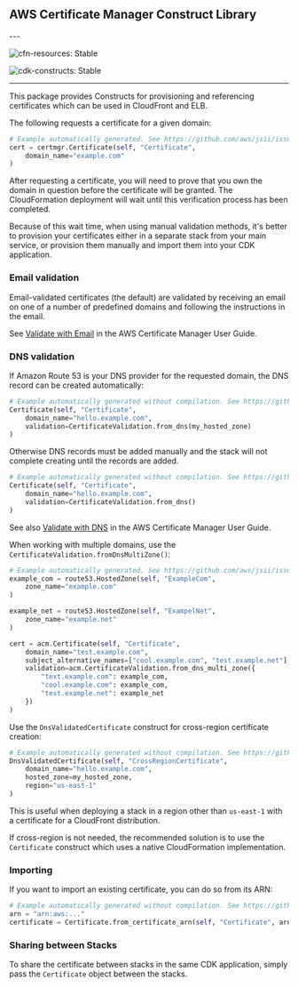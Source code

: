 ## AWS Certificate Manager Construct Library

<!--BEGIN STABILITY BANNER-->---


![cfn-resources: Stable](https://img.shields.io/badge/cfn--resources-stable-success.svg?style=for-the-badge)

![cdk-constructs: Stable](https://img.shields.io/badge/cdk--constructs-stable-success.svg?style=for-the-badge)

---
<!--END STABILITY BANNER-->

This package provides Constructs for provisioning and referencing
certificates which can be used in CloudFront and ELB.

The following requests a certificate for a given domain:

```python
# Example automatically generated. See https://github.com/aws/jsii/issues/826
cert = certmgr.Certificate(self, "Certificate",
    domain_name="example.com"
)
```

After requesting a certificate, you will need to prove that you own the
domain in question before the certificate will be granted. The CloudFormation
deployment will wait until this verification process has been completed.

Because of this wait time, when using manual validation methods, it's better
to provision your certificates either in a separate stack from your main
service, or provision them manually and import them into your CDK application.

### Email validation

Email-validated certificates (the default) are validated by receiving an
email on one of a number of predefined domains and following the instructions
in the email.

See [Validate with Email](https://docs.aws.amazon.com/acm/latest/userguide/gs-acm-validate-email.html)
in the AWS Certificate Manager User Guide.

### DNS validation

If Amazon Route 53 is your DNS provider for the requested domain, the DNS record can be
created automatically:

```python
# Example automatically generated without compilation. See https://github.com/aws/jsii/issues/826
Certificate(self, "Certificate",
    domain_name="hello.example.com",
    validation=CertificateValidation.from_dns(my_hosted_zone)
)
```

Otherwise DNS records must be added manually and the stack will not complete
creating until the records are added.

```python
# Example automatically generated without compilation. See https://github.com/aws/jsii/issues/826
Certificate(self, "Certificate",
    domain_name="hello.example.com",
    validation=CertificateValidation.from_dns()
)
```

See also [Validate with DNS](https://docs.aws.amazon.com/acm/latest/userguide/gs-acm-validate-dns.html)
in the AWS Certificate Manager User Guide.

When working with multiple domains, use the `CertificateValidation.fromDnsMultiZone()`:

```python
# Example automatically generated. See https://github.com/aws/jsii/issues/826
example_com = route53.HostedZone(self, "ExampleCom",
    zone_name="example.com"
)

example_net = route53.HostedZone(self, "ExampelNet",
    zone_name="example.net"
)

cert = acm.Certificate(self, "Certificate",
    domain_name="test.example.com",
    subject_alternative_names=["cool.example.com", "test.example.net"],
    validation=acm.CertificateValidation.from_dns_multi_zone({
        "text.example.com": example_com,
        "cool.example.com": example_com,
        "test.example.net": example_net
    })
)
```

Use the `DnsValidatedCertificate` construct for cross-region certificate creation:

```python
# Example automatically generated without compilation. See https://github.com/aws/jsii/issues/826
DnsValidatedCertificate(self, "CrossRegionCertificate",
    domain_name="hello.example.com",
    hosted_zone=my_hosted_zone,
    region="us-east-1"
)
```

This is useful when deploying a stack in a region other than `us-east-1` with a
certificate for a CloudFront distribution.

If cross-region is not needed, the recommended solution is to use the
`Certificate` construct which uses a native CloudFormation implementation.

### Importing

If you want to import an existing certificate, you can do so from its ARN:

```python
# Example automatically generated without compilation. See https://github.com/aws/jsii/issues/826
arn = "arn:aws:..."
certificate = Certificate.from_certificate_arn(self, "Certificate", arn)
```

### Sharing between Stacks

To share the certificate between stacks in the same CDK application, simply
pass the `Certificate` object between the stacks.
